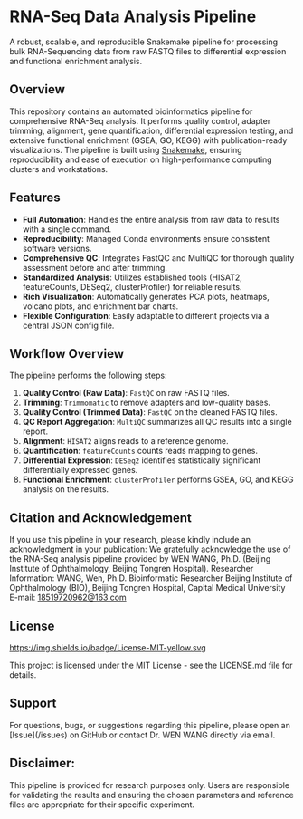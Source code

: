 # RNA-Seq Data Analysis Pipeline

A robust, scalable, and reproducible Snakemake pipeline for processing bulk RNA-Sequencing data from raw FASTQ files to differential expression and functional enrichment analysis.

## Overview

This repository contains an automated bioinformatics pipeline for comprehensive RNA-Seq analysis. It performs quality control, adapter trimming, alignment, gene quantification, differential expression testing, and extensive functional enrichment (GSEA, GO, KEGG) with publication-ready visualizations. The pipeline is built using [Snakemake](https://snakemake.github.io/), ensuring reproducibility and ease of execution on high-performance computing clusters and workstations.

## Features

- **Full Automation**: Handles the entire analysis from raw data to results with a single command.
- **Reproducibility**: Managed Conda environments ensure consistent software versions.
- **Comprehensive QC**: Integrates FastQC and MultiQC for thorough quality assessment before and after trimming.
- **Standardized Analysis**: Utilizes established tools (HISAT2, featureCounts, DESeq2, clusterProfiler) for reliable results.
- **Rich Visualization**: Automatically generates PCA plots, heatmaps, volcano plots, and enrichment bar charts.
- **Flexible Configuration**: Easily adaptable to different projects via a central JSON config file.

## Workflow Overview

The pipeline performs the following steps:
1. **Quality Control (Raw Data)**: `FastQC` on raw FASTQ files.
2. **Trimming**: `Trimmomatic` to remove adapters and low-quality bases.
3. **Quality Control (Trimmed Data)**: `FastQC` on the cleaned FASTQ files.
4. **QC Report Aggregation**: `MultiQC` summarizes all QC results into a single report.
5. **Alignment**: `HISAT2` aligns reads to a reference genome.
6. **Quantification**: `featureCounts` counts reads mapping to genes.
7. **Differential Expression**: `DESeq2` identifies statistically significant differentially expressed genes.
8. **Functional Enrichment**: `clusterProfiler` performs GSEA, GO, and KEGG analysis on the results.

## Citation and Acknowledgement
If you use this pipeline in your research, please kindly include an acknowledgment in your publication:
We gratefully acknowledge the use of the RNA-Seq analysis pipeline provided by WEN WANG, Ph.D. (Beijing Institute of Ophthalmology, Beijing Tongren Hospital).
Researcher Information:
WANG, Wen, Ph.D.
Bioinformatic Researcher
Beijing Institute of Ophthalmology (BIO), Beijing Tongren Hospital, Capital Medical University
E-mail: 18519720962@163.com

## License
https://img.shields.io/badge/License-MIT-yellow.svg

This project is licensed under the MIT License - see the LICENSE.md file for details.

## Support
For questions, bugs, or suggestions regarding this pipeline, please open an [Issue](<your-github-repo-url>/issues) on GitHub or contact Dr. WEN WANG directly via email.

## Disclaimer: 
This pipeline is provided for research purposes only. Users are responsible for validating the results and ensuring the chosen parameters and reference files are appropriate for their specific experiment.
